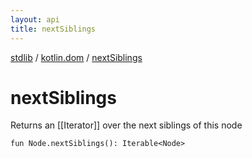 ```yaml
---
layout: api
title: nextSiblings
---
```

[stdlib](../index.html) / [kotlin.dom](index.html) / [nextSiblings](nextSiblings.html)

# nextSiblings
Returns an [[Iterator]] over the next siblings of this node
```
fun Node.nextSiblings(): Iterable<Node>
```
